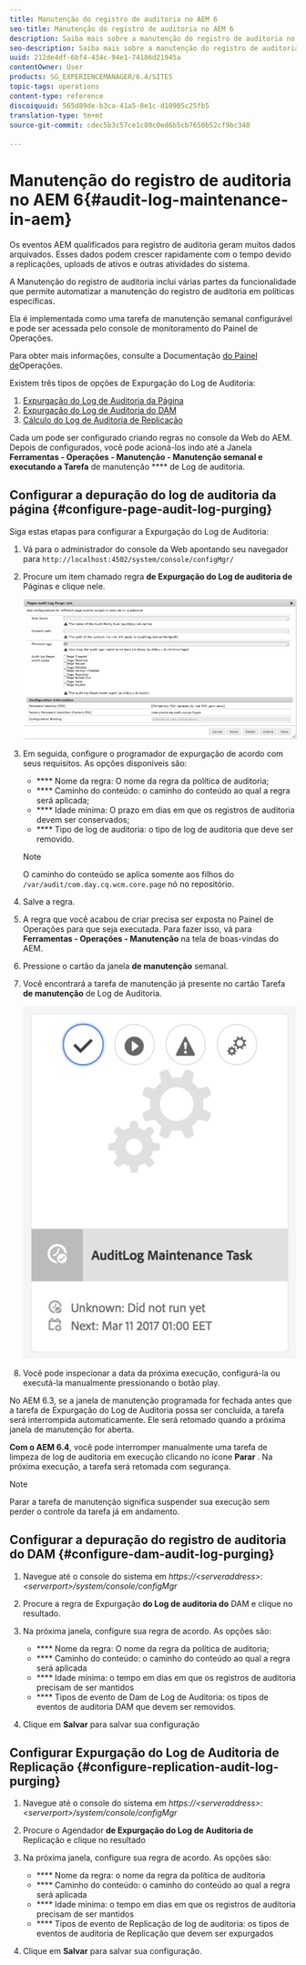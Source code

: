 ```yaml
---
title: Manutenção do registro de auditoria no AEM 6
seo-title: Manutenção do registro de auditoria no AEM 6
description: Saiba mais sobre a manutenção do registro de auditoria no AEM.
seo-description: Saiba mais sobre a manutenção do registro de auditoria no AEM.
uuid: 212de4df-6bf4-434c-94e1-74186d21945a
contentOwner: User
products: SG_EXPERIENCEMANAGER/6.4/SITES
topic-tags: operations
content-type: reference
discoiquuid: 565d89de-b3ca-41a5-8e1c-d10905c25fb5
translation-type: tm+mt
source-git-commit: cdec5b3c57ce1c80c0ed6b5cb7650b52cf9bc340

---
```



# Manutenção do registro de auditoria no AEM 6{#audit-log-maintenance-in-aem}

Os eventos AEM qualificados para registro de auditoria geram muitos dados arquivados. Esses dados podem crescer rapidamente com o tempo devido a replicações, uploads de ativos e outras atividades do sistema.

A Manutenção do registro de auditoria inclui várias partes da funcionalidade que permite automatizar a manutenção do registro de auditoria em políticas específicas.

Ela é implementada como uma tarefa de manutenção semanal configurável e pode ser acessada pelo console de monitoramento do Painel de Operações.

Para obter mais informações, consulte a Documentação [do Painel de](/help/sites-administering/operations-dashboard.md)Operações.

Existem três tipos de opções de Expurgação do Log de Auditoria:

1. [Expurgação do Log de Auditoria da Página](/help/sites-administering/operations-audit-log.md#configure-page-audit-log-purging)
1. [Expurgação do Log de Auditoria do DAM](/help/sites-administering/operations-audit-log.md#configure-dam-audit-log-purging)
1. [Cálculo do Log de Auditoria de Replicação](/help/sites-administering/operations-audit-log.md#configure-replication-audit-log-purging)

Cada um pode ser configurado criando regras no console da Web do AEM. Depois de configurados, você pode acioná-los indo até a Janela **Ferramentas - Operações - Manutenção - Manutenção semanal e executando a Tarefa** de manutenção **** de Log de auditoria.

## Configurar a depuração do log de auditoria da página {#configure-page-audit-log-purging}

Siga estas etapas para configurar a Expurgação do Log de Auditoria:

1. Vá para o administrador do console da Web apontando seu navegador para `http://localhost:4502/system/console/configMgr/`

1. Procure um item chamado regra **de Expurgação do Log de auditoria de** Páginas e clique nele.

   ![chlimage_1-365](assets/chlimage_1-365.png)

1. Em seguida, configure o programador de expurgação de acordo com seus requisitos. As opções disponíveis são:

   * **** Nome da regra: O nome da regra da política de auditoria;
   * **** Caminho do conteúdo: o caminho do conteúdo ao qual a regra será aplicada;
   * **** Idade mínima: O prazo em dias em que os registros de auditoria devem ser conservados;
   * **** Tipo de log de auditoria: o tipo de log de auditoria que deve ser removido.
   >[!NOTE]
   >
   >O caminho do conteúdo se aplica somente aos filhos do `/var/audit/com.day.cq.wcm.core.page` nó no repositório.

1. Salve a regra.
1. A regra que você acabou de criar precisa ser exposta no Painel de Operações para que seja executada. Para fazer isso, vá para **Ferramentas - Operações - Manutenção** na tela de boas-vindas do AEM.

1. Pressione o cartão da janela **de manutenção** semanal.

1. Você encontrará a tarefa de manutenção já presente no cartão Tarefa **de manutenção** de Log de Auditoria.

   ![chlimage_1-366](assets/chlimage_1-366.png)

1. Você pode inspecionar a data da próxima execução, configurá-la ou executá-la manualmente pressionando o botão play.

No AEM 6.3, se a janela de manutenção programada for fechada antes que a tarefa de Expurgação do Log de Auditoria possa ser concluída, a tarefa será interrompida automaticamente. Ele será retomado quando a próxima janela de manutenção for aberta.

**Com o AEM 6.4**, você pode interromper manualmente uma tarefa de limpeza de log de auditoria em execução clicando no ícone **Parar** . Na próxima execução, a tarefa será retomada com segurança.

>[!NOTE]
>
>Parar a tarefa de manutenção significa suspender sua execução sem perder o controle da tarefa já em andamento.

## Configurar a depuração do registro de auditoria do DAM {#configure-dam-audit-log-purging}

1. Navegue até o console do sistema em *https://&lt;serveraddress>:&lt;serverport>/system/console/configMgr*
1. Procure a regra de Expurgação **do Log de auditoria do** DAM e clique no resultado.
1. Na próxima janela, configure sua regra de acordo. As opções são:

   * **** Nome da regra: O nome da regra da política de auditoria;
   * **** Caminho do conteúdo: o caminho do conteúdo ao qual a regra será aplicada
   * **** Idade mínima: o tempo em dias em que os registros de auditoria precisam de ser mantidos
   * **** Tipos de evento de Dam de Log de Auditoria: os tipos de eventos de auditoria DAM que devem ser removidos.

1. Clique em **Salvar** para salvar sua configuração

## Configurar Expurgação do Log de Auditoria de Replicação {#configure-replication-audit-log-purging}

1. Navegue até o console do sistema em *https://&lt;serveraddress>:&lt;serverport>/system/console/configMgr*
1. Procure o Agendador **de Expurgação do Log de Auditoria de** Replicação e clique no resultado
1. Na próxima janela, configure sua regra de acordo. As opções são:

   * **** Nome da regra: o nome da regra da política de auditoria
   * **** Caminho do conteúdo: o caminho do conteúdo ao qual a regra será aplicada
   * **** Idade mínima: o tempo em dias em que os registros de auditoria precisam de ser mantidos
   * **** Tipos de evento de Replicação de log de auditoria: os tipos de eventos de auditoria de Replicação que devem ser expurgados

1. Clique em **Salvar** para salvar sua configuração.

